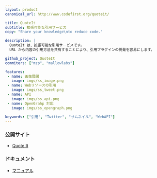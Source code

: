 ```yaml
---
layout: product
canonical_url: http://www.codefirst.org/quoteit/

title: QuoteIt
subtitle: 拡張可能な引用サービス
copy: "Share your knowledge\nto reduce code."

description: |
  QuoteIt は、拡張可能な引用サービスです。
  URL から内容の引用方法を共有することにより、引用プラグインの開発を容易にします。

github_project: QuoteIt
commiters: ["mzp", "mallowlabs"]

features:
 - name: 画像展開
   image: imgs/ss_image.png
 - name: Webリソースの引用
   image: imgs/ss_tweet.png
 - name: API
   image: imgs/ss_api.png
 - name: OpenGrahp 対応
   image: imgs/ss_opengraph.png

keywords: ["引用", "Twitter", "サムネイル", "WebAPI"]
---
```


### 公開サイト

 * [Quote It](https://quoteit.herokuapp.com/)

### ドキュメント

 * [マニュアル](http://readthedocs.org/docs/quoteit/en/latest/)

